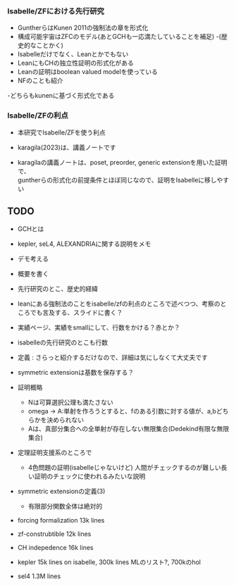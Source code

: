 

### Isabelle/ZFにおける先行研究

- GuntherらはKunen 2011の強制法の章を形式化
- 構成可能宇宙はZFCのモデル(あとGCHも一応満たしていることを補足)
-(歴史的なことかく)
- Isabelleだけでなく、Leanとかでもない
- LeanにもCHの独立性証明の形式化がある
- Leanの証明はboolean valued modelを使っている
- NFのことも紹介

-どちらもkunenに基づく形式化である

### Isabelle/ZFの利点
- 本研究でIsabelle/ZFを使う利点

- karagila(2023)は、講義ノートです
- karagilaの講義ノートは、poset, preorder, generic extensionを用いた証明で、  
guntherらの形式化の前提条件とほぼ同じなので、証明をIsabelleに移しやすい

## TODO 
- GCHとは
- kepler, seL4, ALEXANDRIAに関する説明をメモ
- デモ考える
- 概要を書く
- 先行研究のとこ、歴史的経緯

- leanにある強制法のことをisabelle/zfの利点のところで述べつつ、考察のところでも言及する、スライドに書く？

- 実績ページ、実績をsmallにして、行数をかける？赤とか？
- isabelleの先行研究のとこも行数

- 定義 : さらっと紹介するだけなので、詳細は気にしなくて大丈夫です

- symmetric extensionは基数を保存する？

- 証明概略 
  - Nは可算選択公理も満たさない
  - omega -> A:単射を作ろうとすると、fのある引数に対する値が、a,bどちらかを決められない
  - Aは、真部分集合への全単射が存在しない無限集合(Dedekind有限な無限集合)

- 定理証明支援系のところで
  - 4色問題の証明(isabelleじゃないけど) 人間がチェックするのが難しい長い証明のチェックに使われるみたいな説明

- symmetric extensionの定義(3)
  - 有限部分関数全体は絶対的

- forcing formalization 13k lines
- zf-construbtible 12k lines
- CH indepedence 16k lines
- kepler 15k lines on isabelle, 300k lines MLのリスト?, 700kのhol
- sel4 1.3M lines